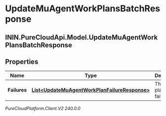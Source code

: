 # UpdateMuAgentWorkPlansBatchResponse

## ININ.PureCloudApi.Model.UpdateMuAgentWorkPlansBatchResponse

## Properties

|Name | Type | Description | Notes|
|------------ | ------------- | ------------- | -------------|
| **Failures** | [**List&lt;UpdateMuAgentWorkPlanFailureResponse&gt;**](UpdateMuAgentWorkPlanFailureResponse) | The work plan update failures | |



_PureCloudPlatform.Client.V2 240.0.0_
